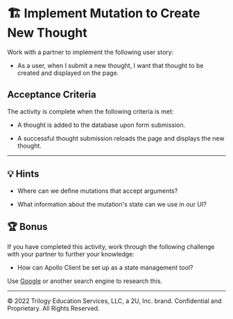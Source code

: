 # 🏗️ Implement Mutation to Create New Thought

Work with a partner to implement the following user story:

* As a user, when I submit a new thought, I want that thought to be created and displayed on the page.

## Acceptance Criteria

The activity is complete when the following criteria is met:

* A thought is added to the database upon form submission.

* A successful thought submission reloads the page and displays the new thought.

---

## 💡 Hints

* Where can we define mutations that accept arguments?

* What information about the mutation's state can we use in our UI? 

## 🏆 Bonus

If you have completed this activity, work through the following challenge with your partner to further your knowledge:

* How can Apollo Client be set up as a state management tool?

Use [Google](https://www.google.com) or another search engine to research this.

---
© 2022 Trilogy Education Services, LLC, a 2U, Inc. brand. Confidential and Proprietary. All Rights Reserved.
